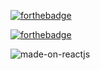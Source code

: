 [![forthebadge](https://forthebadge.com/images/badges/made-with-javascript.svg)](https://forthebadge.com)

[![forthebadge](https://forthebadge.com/images/badges/open-source.svg)](https://forthebadge.com)  

![made-on-reactjs](https://github.com/user-attachments/assets/970d77f7-d735-425e-81f7-284ae77ab016)
